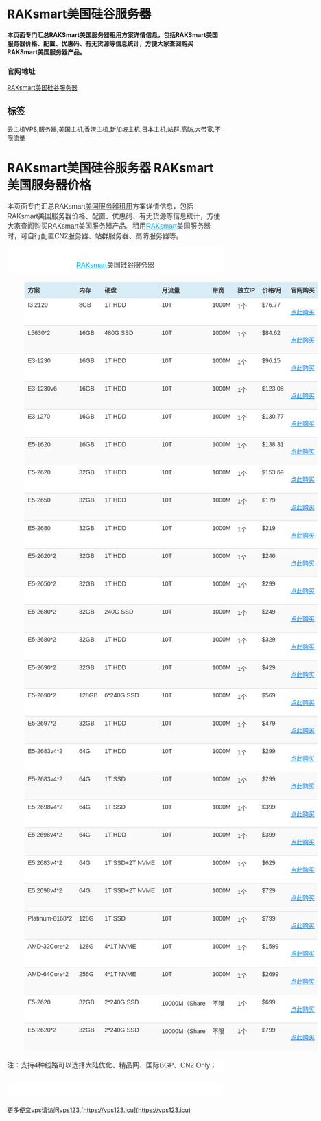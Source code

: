 # RAKsmart美国硅谷服务器

#### 本页面专门汇总RAKSmart美国服务器租用方案详情信息，包括RAKSmart美国服务器价格、配置、优惠码、有无货源等信息统计，方便大家查阅购买RAKSmart美国服务器产品。

### 官网地址

[RAKsmart美国硅谷服务器](https://billing.raksmart.com/whmcs/aff.php?aff=7650)

## 标签

云主机VPS,服务器,美国主机,香港主机,新加坡主机,日本主机,站群,高防,大带宽,不限流量



<h1>RAKsmart美国硅谷服务器 RAKsmart美国服务器价格</h1><p><span style="background-color:rgb(255,255,255);color:rgb(51,51,51);font-family:Arial, &quot;PingFang SC&quot;, &quot;Microsoft YaHei&quot;, sans-serif;font-size:15.75px;"><span style="-webkit-text-stroke-width:0px;display:inline !important;float:none;font-style:normal;font-variant-caps:normal;font-variant-ligatures:normal;font-weight:400;letter-spacing:normal;orphans:2;text-align:start;text-decoration-color:initial;text-decoration-style:initial;text-decoration-thickness:initial;text-indent:0px;text-transform:none;white-space:normal;widows:2;word-spacing:0px;">本页面专门汇总RAKsmart</span><span class="wp_keywordlink" style="-webkit-text-stroke-width:0px;border-width:0px;font-style:normal;font-variant-caps:normal;font-variant-ligatures:normal;font-weight:400;letter-spacing:normal;margin:0px;orphans:2;outline:0px;overflow-wrap:break-word;padding:0px;text-align:start;text-decoration-color:initial;text-decoration-style:initial;text-decoration-thickness:initial;text-indent:0px;text-transform:none;vertical-align:baseline;white-space:normal;widows:2;word-spacing:0px;"><u>美国服务器租用</u></span><span style="-webkit-text-stroke-width:0px;display:inline !important;float:none;font-style:normal;font-variant-caps:normal;font-variant-ligatures:normal;font-weight:400;letter-spacing:normal;orphans:2;text-align:start;text-decoration-color:initial;text-decoration-style:initial;text-decoration-thickness:initial;text-indent:0px;text-transform:none;white-space:normal;widows:2;word-spacing:0px;">方案详情信息，包括RAKsmart美国服务器价格、配置、优惠码、有无货源等信息统计，方便大家查阅购买RAKsmart美国服务器产品。租用</span></span><a class="addclick" style="-webkit-text-stroke-width:0px;background-color:rgb(255, 255, 255);color:rgb(0, 174, 255);font-family:Arial, &quot;PingFang SC&quot;, &quot;Microsoft YaHei&quot;, sans-serif;font-size:15.75px;font-style:normal;font-variant-caps:normal;font-variant-ligatures:normal;font-weight:400;letter-spacing:normal;margin:0px;orphans:2;padding:0px;text-align:start;text-indent:0px;text-transform:none;vertical-align:baseline;white-space:normal;widows:2;word-spacing:0px;" href="https://billing.raksmart.com/whmcs/aff.php?aff=7650" target="_blank"><u>RAKsmart</u></a><span style="background-color:rgb(255,255,255);color:rgb(51,51,51);font-family:Arial, &quot;PingFang SC&quot;, &quot;Microsoft YaHei&quot;, sans-serif;font-size:15.75px;"><span style="-webkit-text-stroke-width:0px;display:inline !important;float:none;font-style:normal;font-variant-caps:normal;font-variant-ligatures:normal;font-weight:400;letter-spacing:normal;orphans:2;text-align:start;text-decoration-color:initial;text-decoration-style:initial;text-decoration-thickness:initial;text-indent:0px;text-transform:none;white-space:normal;widows:2;word-spacing:0px;">美国服务器时，可自行配置CN2服务器、站群服务器、高防服务器等。</span></span></p><p style="-webkit-text-stroke-width:0px;background-color:rgb(255, 255, 255);border-width:0px;color:rgb(51, 51, 51);font-family:Arial, &quot;PingFang SC&quot;, &quot;Microsoft YaHei&quot;, sans-serif;font-size:15.75px;font-style:normal;font-variant-caps:normal;font-variant-ligatures:normal;font-weight:400;letter-spacing:normal;line-height:1.85;margin:0px 0px 25px;orphans:2;outline:0px;overflow-wrap:break-word;padding:0px;text-align:center;text-decoration-color:initial;text-decoration-style:initial;text-decoration-thickness:initial;text-indent:0px;text-transform:none;vertical-align:baseline;white-space:normal;widows:2;word-spacing:0px;"><br><a class="addclick" style="background-color:transparent;color:rgb(0, 174, 255);font-size:15.75px;margin:0px;padding:0px;vertical-align:baseline;" href="https://billing.raksmart.com/whmcs/aff.php?aff=7650" target="_blank"><u>RAKsmart</u></a>美国硅谷服务器</p><figure class="table" style="width:780px;"><table class="tablepress tablepress-id-80" style="-webkit-text-stroke-width:0px;background-color:rgb(255, 255, 255);border-collapse:collapse;border-spacing:0px;color:rgb(51, 51, 51);font-family:Arial, &quot;PingFang SC&quot;, &quot;Microsoft YaHei&quot;, sans-serif;font-size:14px;font-style:normal;font-variant-caps:normal;font-variant-ligatures:normal;font-weight:400;letter-spacing:normal;margin:0px 0px 20px;orphans:2;outline:0px;overflow-wrap:break-word;padding:0px;text-align:start;text-decoration-color:initial;text-decoration-style:initial;text-decoration-thickness:initial;text-transform:none;vertical-align:baseline;white-space:normal;widows:2;word-spacing:0px;" id="tablepress-80"><thead style="background-color:transparent;border-width:0px;font-size:14px;margin:0px;outline:0px;overflow-wrap:break-word;padding:0px;vertical-align:baseline;"><tr class="row-1 odd" style="background-color:transparent;border-width:0px;font-size:14px;margin:0px;outline:0px;overflow-wrap:break-word;padding:0px;vertical-align:baseline;"><th class="column-1" style="background-color:rgb(217, 237, 247);border-bottom:1px solid rgb(221, 221, 221);border-image:initial;border-left-style:none;border-right-style:none;border-top-style:none;float:none !important;font-size:14px;margin:0px;outline:0px;overflow-wrap:break-word;padding:8px;text-align:left;vertical-align:middle;"><strong>方案</strong></th><th class="column-2" style="background-color:rgb(217, 237, 247);border-bottom:1px solid rgb(221, 221, 221);border-image:initial;border-left-style:none;border-right-style:none;border-top-style:none;float:none !important;font-size:14px;margin:0px;outline:0px;overflow-wrap:break-word;padding:8px;text-align:left;vertical-align:middle;"><strong>内存</strong></th><th class="column-3" style="background-color:rgb(217, 237, 247);border-bottom:1px solid rgb(221, 221, 221);border-image:initial;border-left-style:none;border-right-style:none;border-top-style:none;float:none !important;font-size:14px;margin:0px;outline:0px;overflow-wrap:break-word;padding:8px;text-align:left;vertical-align:middle;"><strong>硬盘</strong></th><th class="column-4" style="background-color:rgb(217, 237, 247);border-bottom:1px solid rgb(221, 221, 221);border-image:initial;border-left-style:none;border-right-style:none;border-top-style:none;float:none !important;font-size:14px;margin:0px;outline:0px;overflow-wrap:break-word;padding:8px;text-align:left;vertical-align:middle;"><strong>月流量</strong></th><th class="column-5" style="background-color:rgb(217, 237, 247);border-bottom:1px solid rgb(221, 221, 221);border-image:initial;border-left-style:none;border-right-style:none;border-top-style:none;float:none !important;font-size:14px;margin:0px;outline:0px;overflow-wrap:break-word;padding:8px;text-align:left;vertical-align:middle;"><strong>带宽</strong></th><th class="column-6" style="background-color:rgb(217, 237, 247);border-bottom:1px solid rgb(221, 221, 221);border-image:initial;border-left-style:none;border-right-style:none;border-top-style:none;float:none !important;font-size:14px;margin:0px;outline:0px;overflow-wrap:break-word;padding:8px;text-align:left;vertical-align:middle;"><strong>独立IP</strong></th><th class="column-7" style="background-color:rgb(217, 237, 247);border-bottom:1px solid rgb(221, 221, 221);border-image:initial;border-left-style:none;border-right-style:none;border-top-style:none;float:none !important;font-size:14px;margin:0px;outline:0px;overflow-wrap:break-word;padding:8px;text-align:left;vertical-align:middle;"><strong>价格/月</strong></th><th class="column-8" style="background-color:rgb(217, 237, 247);border-bottom:1px solid rgb(221, 221, 221);border-image:initial;border-left-style:none;border-right-style:none;border-top-style:none;float:none !important;font-size:14px;margin:0px;outline:0px;overflow-wrap:break-word;padding:8px;text-align:left;vertical-align:middle;"><strong>官网购买</strong></th></tr></thead><tbody class="row-hover" style="background-color:transparent;border-width:0px;font-size:14px;margin:0px;outline:0px;overflow-wrap:break-word;padding:0px;vertical-align:baseline;"><tr class="row-2 even" style="background-color:transparent;border-width:0px;font-size:14px;margin:0px;outline:0px;overflow-wrap:break-word;padding:0px;vertical-align:baseline;"><td class="column-1" style="background-color:rgb(255, 255, 255);border-bottom-style:none;border-image:initial;border-left-style:none;border-right-style:none;border-top-width:0px;float:none !important;font-size:14px;margin:0px;outline:0px;overflow-wrap:break-word;padding:8px;text-align:left;vertical-align:top;">I3 2120</td><td class="column-2" style="background-color:rgb(255, 255, 255);border-bottom-style:none;border-image:initial;border-left-style:none;border-right-style:none;border-top-width:0px;float:none !important;font-size:14px;margin:0px;outline:0px;overflow-wrap:break-word;padding:8px;text-align:left;vertical-align:top;">8GB</td><td class="column-3" style="background-color:rgb(255, 255, 255);border-bottom-style:none;border-image:initial;border-left-style:none;border-right-style:none;border-top-width:0px;float:none !important;font-size:14px;margin:0px;outline:0px;overflow-wrap:break-word;padding:8px;text-align:left;vertical-align:top;">1T HDD</td><td class="column-4" style="background-color:rgb(255, 255, 255);border-bottom-style:none;border-image:initial;border-left-style:none;border-right-style:none;border-top-width:0px;float:none !important;font-size:14px;margin:0px;outline:0px;overflow-wrap:break-word;padding:8px;text-align:left;vertical-align:top;">10T</td><td class="column-5" style="background-color:rgb(255, 255, 255);border-bottom-style:none;border-image:initial;border-left-style:none;border-right-style:none;border-top-width:0px;float:none !important;font-size:14px;margin:0px;outline:0px;overflow-wrap:break-word;padding:8px;text-align:left;vertical-align:top;">1000M</td><td class="column-6" style="background-color:rgb(255, 255, 255);border-bottom-style:none;border-image:initial;border-left-style:none;border-right-style:none;border-top-width:0px;float:none !important;font-size:14px;margin:0px;outline:0px;overflow-wrap:break-word;padding:8px;text-align:left;vertical-align:top;">1个</td><td class="column-7" style="background-color:rgb(255, 255, 255);border-bottom-style:none;border-image:initial;border-left-style:none;border-right-style:none;border-top-width:0px;float:none !important;font-size:14px;margin:0px;outline:0px;overflow-wrap:break-word;padding:8px;text-align:left;vertical-align:top;">$76.77</td><td class="column-8" style="background-color:rgb(255, 255, 255);border-bottom-style:none;border-image:initial;border-left-style:none;border-right-style:none;border-top-width:0px;float:none !important;font-size:14px;margin:0px;outline:0px;overflow-wrap:break-word;padding:8px;text-align:left;vertical-align:top;"><p style="margin-left:0px;"><a style="background-color:transparent;color:rgb(3, 126, 243);font-size:14px;margin-bottom:0px;margin-right:0px;margin-top:0px;padding:0px;vertical-align:baseline;" href="https://www.raksmart.com/cps/112" rel="noopener" target="_blank"><u>点此购买</u></a></p></td></tr><tr class="row-3 odd" style="background-color:transparent;border-width:0px;font-size:14px;margin:0px;outline:0px;overflow-wrap:break-word;padding:0px;vertical-align:baseline;"><td class="column-1" style="background-color:rgb(249, 249, 249);border-bottom-style:none;border-image:initial;border-left-style:none;border-right-style:none;border-top:1px solid rgb(221, 221, 221);float:none !important;font-size:14px;margin:0px;outline:0px;overflow-wrap:break-word;padding:8px;text-align:left;vertical-align:top;">L5630*2</td><td class="column-2" style="background-color:rgb(249, 249, 249);border-bottom-style:none;border-image:initial;border-left-style:none;border-right-style:none;border-top:1px solid rgb(221, 221, 221);float:none !important;font-size:14px;margin:0px;outline:0px;overflow-wrap:break-word;padding:8px;text-align:left;vertical-align:top;">16GB</td><td class="column-3" style="background-color:rgb(249, 249, 249);border-bottom-style:none;border-image:initial;border-left-style:none;border-right-style:none;border-top:1px solid rgb(221, 221, 221);float:none !important;font-size:14px;margin:0px;outline:0px;overflow-wrap:break-word;padding:8px;text-align:left;vertical-align:top;">480G SSD</td><td class="column-4" style="background-color:rgb(249, 249, 249);border-bottom-style:none;border-image:initial;border-left-style:none;border-right-style:none;border-top:1px solid rgb(221, 221, 221);float:none !important;font-size:14px;margin:0px;outline:0px;overflow-wrap:break-word;padding:8px;text-align:left;vertical-align:top;">10T</td><td class="column-5" style="background-color:rgb(249, 249, 249);border-bottom-style:none;border-image:initial;border-left-style:none;border-right-style:none;border-top:1px solid rgb(221, 221, 221);float:none !important;font-size:14px;margin:0px;outline:0px;overflow-wrap:break-word;padding:8px;text-align:left;vertical-align:top;">1000M</td><td class="column-6" style="background-color:rgb(249, 249, 249);border-bottom-style:none;border-image:initial;border-left-style:none;border-right-style:none;border-top:1px solid rgb(221, 221, 221);float:none !important;font-size:14px;margin:0px;outline:0px;overflow-wrap:break-word;padding:8px;text-align:left;vertical-align:top;">1个</td><td class="column-7" style="background-color:rgb(249, 249, 249);border-bottom-style:none;border-image:initial;border-left-style:none;border-right-style:none;border-top:1px solid rgb(221, 221, 221);float:none !important;font-size:14px;margin:0px;outline:0px;overflow-wrap:break-word;padding:8px;text-align:left;vertical-align:top;">$84.62</td><td class="column-8" style="background-color:rgb(249, 249, 249);border-bottom-style:none;border-image:initial;border-left-style:none;border-right-style:none;border-top:1px solid rgb(221, 221, 221);float:none !important;font-size:14px;margin:0px;outline:0px;overflow-wrap:break-word;padding:8px;text-align:left;vertical-align:top;"><p style="margin-left:0px;"><a style="background-color:transparent;color:rgb(3, 126, 243);font-size:14px;margin-bottom:0px;margin-right:0px;margin-top:0px;padding:0px;vertical-align:baseline;" href="https://www.raksmart.com/cps/135" rel="noopener" target="_blank"><u>点此购买</u></a></p></td></tr><tr class="row-4 even" style="background-color:transparent;border-width:0px;font-size:14px;margin:0px;outline:0px;overflow-wrap:break-word;padding:0px;vertical-align:baseline;"><td class="column-1" style="background-color:rgb(255, 255, 255);border-bottom-style:none;border-image:initial;border-left-style:none;border-right-style:none;border-top:1px solid rgb(221, 221, 221);float:none !important;font-size:14px;margin:0px;outline:0px;overflow-wrap:break-word;padding:8px;text-align:left;vertical-align:top;">E3-1230</td><td class="column-2" style="background-color:rgb(255, 255, 255);border-bottom-style:none;border-image:initial;border-left-style:none;border-right-style:none;border-top:1px solid rgb(221, 221, 221);float:none !important;font-size:14px;margin:0px;outline:0px;overflow-wrap:break-word;padding:8px;text-align:left;vertical-align:top;">16GB</td><td class="column-3" style="background-color:rgb(255, 255, 255);border-bottom-style:none;border-image:initial;border-left-style:none;border-right-style:none;border-top:1px solid rgb(221, 221, 221);float:none !important;font-size:14px;margin:0px;outline:0px;overflow-wrap:break-word;padding:8px;text-align:left;vertical-align:top;">1T HDD</td><td class="column-4" style="background-color:rgb(255, 255, 255);border-bottom-style:none;border-image:initial;border-left-style:none;border-right-style:none;border-top:1px solid rgb(221, 221, 221);float:none !important;font-size:14px;margin:0px;outline:0px;overflow-wrap:break-word;padding:8px;text-align:left;vertical-align:top;">10T</td><td class="column-5" style="background-color:rgb(255, 255, 255);border-bottom-style:none;border-image:initial;border-left-style:none;border-right-style:none;border-top:1px solid rgb(221, 221, 221);float:none !important;font-size:14px;margin:0px;outline:0px;overflow-wrap:break-word;padding:8px;text-align:left;vertical-align:top;">1000M</td><td class="column-6" style="background-color:rgb(255, 255, 255);border-bottom-style:none;border-image:initial;border-left-style:none;border-right-style:none;border-top:1px solid rgb(221, 221, 221);float:none !important;font-size:14px;margin:0px;outline:0px;overflow-wrap:break-word;padding:8px;text-align:left;vertical-align:top;">1个</td><td class="column-7" style="background-color:rgb(255, 255, 255);border-bottom-style:none;border-image:initial;border-left-style:none;border-right-style:none;border-top:1px solid rgb(221, 221, 221);float:none !important;font-size:14px;margin:0px;outline:0px;overflow-wrap:break-word;padding:8px;text-align:left;vertical-align:top;">$96.15</td><td class="column-8" style="background-color:rgb(255, 255, 255);border-bottom-style:none;border-image:initial;border-left-style:none;border-right-style:none;border-top:1px solid rgb(221, 221, 221);float:none !important;font-size:14px;margin:0px;outline:0px;overflow-wrap:break-word;padding:8px;text-align:left;vertical-align:top;"><p style="margin-left:0px;"><a style="background-color:transparent;color:rgb(3, 126, 243);font-size:14px;margin-bottom:0px;margin-right:0px;margin-top:0px;padding:0px;vertical-align:baseline;" href="https://www.raksmart.com/cps/115" rel="noopener" target="_blank"><u>点此购买</u></a></p></td></tr><tr class="row-5 odd" style="background-color:transparent;border-width:0px;font-size:14px;margin:0px;outline:0px;overflow-wrap:break-word;padding:0px;vertical-align:baseline;"><td class="column-1" style="background-color:rgb(249, 249, 249);border-bottom-style:none;border-image:initial;border-left-style:none;border-right-style:none;border-top:1px solid rgb(221, 221, 221);float:none !important;font-size:14px;margin:0px;outline:0px;overflow-wrap:break-word;padding:8px;text-align:left;vertical-align:top;">E3-1230v6</td><td class="column-2" style="background-color:rgb(249, 249, 249);border-bottom-style:none;border-image:initial;border-left-style:none;border-right-style:none;border-top:1px solid rgb(221, 221, 221);float:none !important;font-size:14px;margin:0px;outline:0px;overflow-wrap:break-word;padding:8px;text-align:left;vertical-align:top;">16GB</td><td class="column-3" style="background-color:rgb(249, 249, 249);border-bottom-style:none;border-image:initial;border-left-style:none;border-right-style:none;border-top:1px solid rgb(221, 221, 221);float:none !important;font-size:14px;margin:0px;outline:0px;overflow-wrap:break-word;padding:8px;text-align:left;vertical-align:top;">1T HDD</td><td class="column-4" style="background-color:rgb(249, 249, 249);border-bottom-style:none;border-image:initial;border-left-style:none;border-right-style:none;border-top:1px solid rgb(221, 221, 221);float:none !important;font-size:14px;margin:0px;outline:0px;overflow-wrap:break-word;padding:8px;text-align:left;vertical-align:top;">10T</td><td class="column-5" style="background-color:rgb(249, 249, 249);border-bottom-style:none;border-image:initial;border-left-style:none;border-right-style:none;border-top:1px solid rgb(221, 221, 221);float:none !important;font-size:14px;margin:0px;outline:0px;overflow-wrap:break-word;padding:8px;text-align:left;vertical-align:top;">1000M</td><td class="column-6" style="background-color:rgb(249, 249, 249);border-bottom-style:none;border-image:initial;border-left-style:none;border-right-style:none;border-top:1px solid rgb(221, 221, 221);float:none !important;font-size:14px;margin:0px;outline:0px;overflow-wrap:break-word;padding:8px;text-align:left;vertical-align:top;">1个</td><td class="column-7" style="background-color:rgb(249, 249, 249);border-bottom-style:none;border-image:initial;border-left-style:none;border-right-style:none;border-top:1px solid rgb(221, 221, 221);float:none !important;font-size:14px;margin:0px;outline:0px;overflow-wrap:break-word;padding:8px;text-align:left;vertical-align:top;">$123.08</td><td class="column-8" style="background-color:rgb(249, 249, 249);border-bottom-style:none;border-image:initial;border-left-style:none;border-right-style:none;border-top:1px solid rgb(221, 221, 221);float:none !important;font-size:14px;margin:0px;outline:0px;overflow-wrap:break-word;padding:8px;text-align:left;vertical-align:top;"><p style="margin-left:0px;"><a style="background-color:transparent;color:rgb(3, 126, 243);font-size:14px;margin-bottom:0px;margin-right:0px;margin-top:0px;padding:0px;vertical-align:baseline;" href="https://www.raksmart.com/cps/116" rel="noopener" target="_blank"><u>点此购买</u></a></p></td></tr><tr class="row-6 even" style="background-color:transparent;border-width:0px;font-size:14px;margin:0px;outline:0px;overflow-wrap:break-word;padding:0px;vertical-align:baseline;"><td class="column-1" style="background-color:rgb(255, 255, 255);border-bottom-style:none;border-image:initial;border-left-style:none;border-right-style:none;border-top:1px solid rgb(221, 221, 221);float:none !important;font-size:14px;margin:0px;outline:0px;overflow-wrap:break-word;padding:8px;text-align:left;vertical-align:top;">E3 1270</td><td class="column-2" style="background-color:rgb(255, 255, 255);border-bottom-style:none;border-image:initial;border-left-style:none;border-right-style:none;border-top:1px solid rgb(221, 221, 221);float:none !important;font-size:14px;margin:0px;outline:0px;overflow-wrap:break-word;padding:8px;text-align:left;vertical-align:top;">16GB</td><td class="column-3" style="background-color:rgb(255, 255, 255);border-bottom-style:none;border-image:initial;border-left-style:none;border-right-style:none;border-top:1px solid rgb(221, 221, 221);float:none !important;font-size:14px;margin:0px;outline:0px;overflow-wrap:break-word;padding:8px;text-align:left;vertical-align:top;">1T HDD</td><td class="column-4" style="background-color:rgb(255, 255, 255);border-bottom-style:none;border-image:initial;border-left-style:none;border-right-style:none;border-top:1px solid rgb(221, 221, 221);float:none !important;font-size:14px;margin:0px;outline:0px;overflow-wrap:break-word;padding:8px;text-align:left;vertical-align:top;">10T</td><td class="column-5" style="background-color:rgb(255, 255, 255);border-bottom-style:none;border-image:initial;border-left-style:none;border-right-style:none;border-top:1px solid rgb(221, 221, 221);float:none !important;font-size:14px;margin:0px;outline:0px;overflow-wrap:break-word;padding:8px;text-align:left;vertical-align:top;">1000M</td><td class="column-6" style="background-color:rgb(255, 255, 255);border-bottom-style:none;border-image:initial;border-left-style:none;border-right-style:none;border-top:1px solid rgb(221, 221, 221);float:none !important;font-size:14px;margin:0px;outline:0px;overflow-wrap:break-word;padding:8px;text-align:left;vertical-align:top;">1个</td><td class="column-7" style="background-color:rgb(255, 255, 255);border-bottom-style:none;border-image:initial;border-left-style:none;border-right-style:none;border-top:1px solid rgb(221, 221, 221);float:none !important;font-size:14px;margin:0px;outline:0px;overflow-wrap:break-word;padding:8px;text-align:left;vertical-align:top;">$130.77</td><td class="column-8" style="background-color:rgb(255, 255, 255);border-bottom-style:none;border-image:initial;border-left-style:none;border-right-style:none;border-top:1px solid rgb(221, 221, 221);float:none !important;font-size:14px;margin:0px;outline:0px;overflow-wrap:break-word;padding:8px;text-align:left;vertical-align:top;"><p style="margin-left:0px;"><a style="background-color:transparent;color:rgb(3, 126, 243);font-size:14px;margin-bottom:0px;margin-right:0px;margin-top:0px;padding:0px;vertical-align:baseline;" href="https://www.raksmart.com/cps/117" rel="noopener" target="_blank"><u>点此购买</u></a></p></td></tr><tr class="row-7 odd" style="background-color:transparent;border-width:0px;font-size:14px;margin:0px;outline:0px;overflow-wrap:break-word;padding:0px;vertical-align:baseline;"><td class="column-1" style="background-color:rgb(249, 249, 249);border-bottom-style:none;border-image:initial;border-left-style:none;border-right-style:none;border-top:1px solid rgb(221, 221, 221);float:none !important;font-size:14px;margin:0px;outline:0px;overflow-wrap:break-word;padding:8px;text-align:left;vertical-align:top;">E5-1620</td><td class="column-2" style="background-color:rgb(249, 249, 249);border-bottom-style:none;border-image:initial;border-left-style:none;border-right-style:none;border-top:1px solid rgb(221, 221, 221);float:none !important;font-size:14px;margin:0px;outline:0px;overflow-wrap:break-word;padding:8px;text-align:left;vertical-align:top;">16GB</td><td class="column-3" style="background-color:rgb(249, 249, 249);border-bottom-style:none;border-image:initial;border-left-style:none;border-right-style:none;border-top:1px solid rgb(221, 221, 221);float:none !important;font-size:14px;margin:0px;outline:0px;overflow-wrap:break-word;padding:8px;text-align:left;vertical-align:top;">1T HDD</td><td class="column-4" style="background-color:rgb(249, 249, 249);border-bottom-style:none;border-image:initial;border-left-style:none;border-right-style:none;border-top:1px solid rgb(221, 221, 221);float:none !important;font-size:14px;margin:0px;outline:0px;overflow-wrap:break-word;padding:8px;text-align:left;vertical-align:top;">10T</td><td class="column-5" style="background-color:rgb(249, 249, 249);border-bottom-style:none;border-image:initial;border-left-style:none;border-right-style:none;border-top:1px solid rgb(221, 221, 221);float:none !important;font-size:14px;margin:0px;outline:0px;overflow-wrap:break-word;padding:8px;text-align:left;vertical-align:top;">1000M</td><td class="column-6" style="background-color:rgb(249, 249, 249);border-bottom-style:none;border-image:initial;border-left-style:none;border-right-style:none;border-top:1px solid rgb(221, 221, 221);float:none !important;font-size:14px;margin:0px;outline:0px;overflow-wrap:break-word;padding:8px;text-align:left;vertical-align:top;">1个</td><td class="column-7" style="background-color:rgb(249, 249, 249);border-bottom-style:none;border-image:initial;border-left-style:none;border-right-style:none;border-top:1px solid rgb(221, 221, 221);float:none !important;font-size:14px;margin:0px;outline:0px;overflow-wrap:break-word;padding:8px;text-align:left;vertical-align:top;">$138.31</td><td class="column-8" style="background-color:rgb(249, 249, 249);border-bottom-style:none;border-image:initial;border-left-style:none;border-right-style:none;border-top:1px solid rgb(221, 221, 221);float:none !important;font-size:14px;margin:0px;outline:0px;overflow-wrap:break-word;padding:8px;text-align:left;vertical-align:top;"><p style="margin-left:0px;"><a style="background-color:transparent;color:rgb(3, 126, 243);font-size:14px;margin-bottom:0px;margin-right:0px;margin-top:0px;padding:0px;vertical-align:baseline;" href="https://www.raksmart.com/cps/118" rel="noopener" target="_blank"><u>点此购买</u></a></p></td></tr><tr class="row-8 even" style="background-color:transparent;border-width:0px;font-size:14px;margin:0px;outline:0px;overflow-wrap:break-word;padding:0px;vertical-align:baseline;"><td class="column-1" style="background-color:rgb(255, 255, 255);border-bottom-style:none;border-image:initial;border-left-style:none;border-right-style:none;border-top:1px solid rgb(221, 221, 221);float:none !important;font-size:14px;margin:0px;outline:0px;overflow-wrap:break-word;padding:8px;text-align:left;vertical-align:top;">E5-2620</td><td class="column-2" style="background-color:rgb(255, 255, 255);border-bottom-style:none;border-image:initial;border-left-style:none;border-right-style:none;border-top:1px solid rgb(221, 221, 221);float:none !important;font-size:14px;margin:0px;outline:0px;overflow-wrap:break-word;padding:8px;text-align:left;vertical-align:top;">32GB</td><td class="column-3" style="background-color:rgb(255, 255, 255);border-bottom-style:none;border-image:initial;border-left-style:none;border-right-style:none;border-top:1px solid rgb(221, 221, 221);float:none !important;font-size:14px;margin:0px;outline:0px;overflow-wrap:break-word;padding:8px;text-align:left;vertical-align:top;">1T HDD</td><td class="column-4" style="background-color:rgb(255, 255, 255);border-bottom-style:none;border-image:initial;border-left-style:none;border-right-style:none;border-top:1px solid rgb(221, 221, 221);float:none !important;font-size:14px;margin:0px;outline:0px;overflow-wrap:break-word;padding:8px;text-align:left;vertical-align:top;">10T</td><td class="column-5" style="background-color:rgb(255, 255, 255);border-bottom-style:none;border-image:initial;border-left-style:none;border-right-style:none;border-top:1px solid rgb(221, 221, 221);float:none !important;font-size:14px;margin:0px;outline:0px;overflow-wrap:break-word;padding:8px;text-align:left;vertical-align:top;">1000M</td><td class="column-6" style="background-color:rgb(255, 255, 255);border-bottom-style:none;border-image:initial;border-left-style:none;border-right-style:none;border-top:1px solid rgb(221, 221, 221);float:none !important;font-size:14px;margin:0px;outline:0px;overflow-wrap:break-word;padding:8px;text-align:left;vertical-align:top;">1个</td><td class="column-7" style="background-color:rgb(255, 255, 255);border-bottom-style:none;border-image:initial;border-left-style:none;border-right-style:none;border-top:1px solid rgb(221, 221, 221);float:none !important;font-size:14px;margin:0px;outline:0px;overflow-wrap:break-word;padding:8px;text-align:left;vertical-align:top;">$153.69</td><td class="column-8" style="background-color:rgb(255, 255, 255);border-bottom-style:none;border-image:initial;border-left-style:none;border-right-style:none;border-top:1px solid rgb(221, 221, 221);float:none !important;font-size:14px;margin:0px;outline:0px;overflow-wrap:break-word;padding:8px;text-align:left;vertical-align:top;"><p style="margin-left:0px;"><a style="background-color:transparent;color:rgb(3, 126, 243);font-size:14px;margin-bottom:0px;margin-right:0px;margin-top:0px;padding:0px;vertical-align:baseline;" href="https://www.raksmart.com/cps/120" rel="noopener" target="_blank"><u>点此购买</u></a></p></td></tr><tr class="row-9 odd" style="background-color:transparent;border-width:0px;font-size:14px;margin:0px;outline:0px;overflow-wrap:break-word;padding:0px;vertical-align:baseline;"><td class="column-1" style="background-color:rgb(249, 249, 249);border-bottom-style:none;border-image:initial;border-left-style:none;border-right-style:none;border-top:1px solid rgb(221, 221, 221);float:none !important;font-size:14px;margin:0px;outline:0px;overflow-wrap:break-word;padding:8px;text-align:left;vertical-align:top;">E5-2650</td><td class="column-2" style="background-color:rgb(249, 249, 249);border-bottom-style:none;border-image:initial;border-left-style:none;border-right-style:none;border-top:1px solid rgb(221, 221, 221);float:none !important;font-size:14px;margin:0px;outline:0px;overflow-wrap:break-word;padding:8px;text-align:left;vertical-align:top;">32GB</td><td class="column-3" style="background-color:rgb(249, 249, 249);border-bottom-style:none;border-image:initial;border-left-style:none;border-right-style:none;border-top:1px solid rgb(221, 221, 221);float:none !important;font-size:14px;margin:0px;outline:0px;overflow-wrap:break-word;padding:8px;text-align:left;vertical-align:top;">1T HDD</td><td class="column-4" style="background-color:rgb(249, 249, 249);border-bottom-style:none;border-image:initial;border-left-style:none;border-right-style:none;border-top:1px solid rgb(221, 221, 221);float:none !important;font-size:14px;margin:0px;outline:0px;overflow-wrap:break-word;padding:8px;text-align:left;vertical-align:top;">10T</td><td class="column-5" style="background-color:rgb(249, 249, 249);border-bottom-style:none;border-image:initial;border-left-style:none;border-right-style:none;border-top:1px solid rgb(221, 221, 221);float:none !important;font-size:14px;margin:0px;outline:0px;overflow-wrap:break-word;padding:8px;text-align:left;vertical-align:top;">1000M</td><td class="column-6" style="background-color:rgb(249, 249, 249);border-bottom-style:none;border-image:initial;border-left-style:none;border-right-style:none;border-top:1px solid rgb(221, 221, 221);float:none !important;font-size:14px;margin:0px;outline:0px;overflow-wrap:break-word;padding:8px;text-align:left;vertical-align:top;">1个</td><td class="column-7" style="background-color:rgb(249, 249, 249);border-bottom-style:none;border-image:initial;border-left-style:none;border-right-style:none;border-top:1px solid rgb(221, 221, 221);float:none !important;font-size:14px;margin:0px;outline:0px;overflow-wrap:break-word;padding:8px;text-align:left;vertical-align:top;">$179</td><td class="column-8" style="background-color:rgb(249, 249, 249);border-bottom-style:none;border-image:initial;border-left-style:none;border-right-style:none;border-top:1px solid rgb(221, 221, 221);float:none !important;font-size:14px;margin:0px;outline:0px;overflow-wrap:break-word;padding:8px;text-align:left;vertical-align:top;"><p style="margin-left:0px;"><a style="background-color:transparent;color:rgb(3, 126, 243);font-size:14px;margin-bottom:0px;margin-right:0px;margin-top:0px;padding:0px;vertical-align:baseline;" href="https://www.raksmart.com/cps/122" rel="noopener" target="_blank"><u>点此购买</u></a></p></td></tr><tr class="row-10 even" style="background-color:transparent;border-width:0px;font-size:14px;margin:0px;outline:0px;overflow-wrap:break-word;padding:0px;vertical-align:baseline;"><td class="column-1" style="background-color:rgb(255, 255, 255);border-bottom-style:none;border-image:initial;border-left-style:none;border-right-style:none;border-top:1px solid rgb(221, 221, 221);float:none !important;font-size:14px;margin:0px;outline:0px;overflow-wrap:break-word;padding:8px;text-align:left;vertical-align:top;">E5-2680</td><td class="column-2" style="background-color:rgb(255, 255, 255);border-bottom-style:none;border-image:initial;border-left-style:none;border-right-style:none;border-top:1px solid rgb(221, 221, 221);float:none !important;font-size:14px;margin:0px;outline:0px;overflow-wrap:break-word;padding:8px;text-align:left;vertical-align:top;">32GB</td><td class="column-3" style="background-color:rgb(255, 255, 255);border-bottom-style:none;border-image:initial;border-left-style:none;border-right-style:none;border-top:1px solid rgb(221, 221, 221);float:none !important;font-size:14px;margin:0px;outline:0px;overflow-wrap:break-word;padding:8px;text-align:left;vertical-align:top;">1T HDD</td><td class="column-4" style="background-color:rgb(255, 255, 255);border-bottom-style:none;border-image:initial;border-left-style:none;border-right-style:none;border-top:1px solid rgb(221, 221, 221);float:none !important;font-size:14px;margin:0px;outline:0px;overflow-wrap:break-word;padding:8px;text-align:left;vertical-align:top;">10T</td><td class="column-5" style="background-color:rgb(255, 255, 255);border-bottom-style:none;border-image:initial;border-left-style:none;border-right-style:none;border-top:1px solid rgb(221, 221, 221);float:none !important;font-size:14px;margin:0px;outline:0px;overflow-wrap:break-word;padding:8px;text-align:left;vertical-align:top;">1000M</td><td class="column-6" style="background-color:rgb(255, 255, 255);border-bottom-style:none;border-image:initial;border-left-style:none;border-right-style:none;border-top:1px solid rgb(221, 221, 221);float:none !important;font-size:14px;margin:0px;outline:0px;overflow-wrap:break-word;padding:8px;text-align:left;vertical-align:top;">1个</td><td class="column-7" style="background-color:rgb(255, 255, 255);border-bottom-style:none;border-image:initial;border-left-style:none;border-right-style:none;border-top:1px solid rgb(221, 221, 221);float:none !important;font-size:14px;margin:0px;outline:0px;overflow-wrap:break-word;padding:8px;text-align:left;vertical-align:top;">$219</td><td class="column-8" style="background-color:rgb(255, 255, 255);border-bottom-style:none;border-image:initial;border-left-style:none;border-right-style:none;border-top:1px solid rgb(221, 221, 221);float:none !important;font-size:14px;margin:0px;outline:0px;overflow-wrap:break-word;padding:8px;text-align:left;vertical-align:top;"><p style="margin-left:0px;"><a style="background-color:transparent;color:rgb(3, 126, 243);font-size:14px;margin-bottom:0px;margin-right:0px;margin-top:0px;padding:0px;vertical-align:baseline;" href="https://www.raksmart.com/cps/125" rel="noopener" target="_blank"><u>点此购买</u></a></p></td></tr><tr class="row-11 odd" style="background-color:transparent;border-width:0px;font-size:14px;margin:0px;outline:0px;overflow-wrap:break-word;padding:0px;vertical-align:baseline;"><td class="column-1" style="background-color:rgb(249, 249, 249);border-bottom-style:none;border-image:initial;border-left-style:none;border-right-style:none;border-top:1px solid rgb(221, 221, 221);float:none !important;font-size:14px;margin:0px;outline:0px;overflow-wrap:break-word;padding:8px;text-align:left;vertical-align:top;">E5-2620*2</td><td class="column-2" style="background-color:rgb(249, 249, 249);border-bottom-style:none;border-image:initial;border-left-style:none;border-right-style:none;border-top:1px solid rgb(221, 221, 221);float:none !important;font-size:14px;margin:0px;outline:0px;overflow-wrap:break-word;padding:8px;text-align:left;vertical-align:top;">32GB</td><td class="column-3" style="background-color:rgb(249, 249, 249);border-bottom-style:none;border-image:initial;border-left-style:none;border-right-style:none;border-top:1px solid rgb(221, 221, 221);float:none !important;font-size:14px;margin:0px;outline:0px;overflow-wrap:break-word;padding:8px;text-align:left;vertical-align:top;">1T HDD</td><td class="column-4" style="background-color:rgb(249, 249, 249);border-bottom-style:none;border-image:initial;border-left-style:none;border-right-style:none;border-top:1px solid rgb(221, 221, 221);float:none !important;font-size:14px;margin:0px;outline:0px;overflow-wrap:break-word;padding:8px;text-align:left;vertical-align:top;">10T</td><td class="column-5" style="background-color:rgb(249, 249, 249);border-bottom-style:none;border-image:initial;border-left-style:none;border-right-style:none;border-top:1px solid rgb(221, 221, 221);float:none !important;font-size:14px;margin:0px;outline:0px;overflow-wrap:break-word;padding:8px;text-align:left;vertical-align:top;">1000M</td><td class="column-6" style="background-color:rgb(249, 249, 249);border-bottom-style:none;border-image:initial;border-left-style:none;border-right-style:none;border-top:1px solid rgb(221, 221, 221);float:none !important;font-size:14px;margin:0px;outline:0px;overflow-wrap:break-word;padding:8px;text-align:left;vertical-align:top;">1个</td><td class="column-7" style="background-color:rgb(249, 249, 249);border-bottom-style:none;border-image:initial;border-left-style:none;border-right-style:none;border-top:1px solid rgb(221, 221, 221);float:none !important;font-size:14px;margin:0px;outline:0px;overflow-wrap:break-word;padding:8px;text-align:left;vertical-align:top;">$246</td><td class="column-8" style="background-color:rgb(249, 249, 249);border-bottom-style:none;border-image:initial;border-left-style:none;border-right-style:none;border-top:1px solid rgb(221, 221, 221);float:none !important;font-size:14px;margin:0px;outline:0px;overflow-wrap:break-word;padding:8px;text-align:left;vertical-align:top;"><p style="margin-left:0px;"><a style="background-color:transparent;color:rgb(3, 126, 243);font-size:14px;margin-bottom:0px;margin-right:0px;margin-top:0px;padding:0px;vertical-align:baseline;" href="https://www.raksmart.com/cps/119" rel="noopener" target="_blank"><u>点此购买</u></a></p></td></tr><tr class="row-12 even" style="background-color:transparent;border-width:0px;font-size:14px;margin:0px;outline:0px;overflow-wrap:break-word;padding:0px;vertical-align:baseline;"><td class="column-1" style="background-color:rgb(255, 255, 255);border-bottom-style:none;border-image:initial;border-left-style:none;border-right-style:none;border-top:1px solid rgb(221, 221, 221);float:none !important;font-size:14px;margin:0px;outline:0px;overflow-wrap:break-word;padding:8px;text-align:left;vertical-align:top;">E5-2650*2</td><td class="column-2" style="background-color:rgb(255, 255, 255);border-bottom-style:none;border-image:initial;border-left-style:none;border-right-style:none;border-top:1px solid rgb(221, 221, 221);float:none !important;font-size:14px;margin:0px;outline:0px;overflow-wrap:break-word;padding:8px;text-align:left;vertical-align:top;">32GB</td><td class="column-3" style="background-color:rgb(255, 255, 255);border-bottom-style:none;border-image:initial;border-left-style:none;border-right-style:none;border-top:1px solid rgb(221, 221, 221);float:none !important;font-size:14px;margin:0px;outline:0px;overflow-wrap:break-word;padding:8px;text-align:left;vertical-align:top;">1T HDD</td><td class="column-4" style="background-color:rgb(255, 255, 255);border-bottom-style:none;border-image:initial;border-left-style:none;border-right-style:none;border-top:1px solid rgb(221, 221, 221);float:none !important;font-size:14px;margin:0px;outline:0px;overflow-wrap:break-word;padding:8px;text-align:left;vertical-align:top;">10T</td><td class="column-5" style="background-color:rgb(255, 255, 255);border-bottom-style:none;border-image:initial;border-left-style:none;border-right-style:none;border-top:1px solid rgb(221, 221, 221);float:none !important;font-size:14px;margin:0px;outline:0px;overflow-wrap:break-word;padding:8px;text-align:left;vertical-align:top;">1000M</td><td class="column-6" style="background-color:rgb(255, 255, 255);border-bottom-style:none;border-image:initial;border-left-style:none;border-right-style:none;border-top:1px solid rgb(221, 221, 221);float:none !important;font-size:14px;margin:0px;outline:0px;overflow-wrap:break-word;padding:8px;text-align:left;vertical-align:top;">1个</td><td class="column-7" style="background-color:rgb(255, 255, 255);border-bottom-style:none;border-image:initial;border-left-style:none;border-right-style:none;border-top:1px solid rgb(221, 221, 221);float:none !important;font-size:14px;margin:0px;outline:0px;overflow-wrap:break-word;padding:8px;text-align:left;vertical-align:top;">$299</td><td class="column-8" style="background-color:rgb(255, 255, 255);border-bottom-style:none;border-image:initial;border-left-style:none;border-right-style:none;border-top:1px solid rgb(221, 221, 221);float:none !important;font-size:14px;margin:0px;outline:0px;overflow-wrap:break-word;padding:8px;text-align:left;vertical-align:top;"><p style="margin-left:0px;"><a style="background-color:transparent;color:rgb(3, 126, 243);font-size:14px;margin-bottom:0px;margin-right:0px;margin-top:0px;padding:0px;vertical-align:baseline;" href="https://www.raksmart.com/cps/121" rel="noopener" target="_blank"><u>点此购买</u></a></p></td></tr><tr class="row-13 odd" style="background-color:transparent;border-width:0px;font-size:14px;margin:0px;outline:0px;overflow-wrap:break-word;padding:0px;vertical-align:baseline;"><td class="column-1" style="background-color:rgb(249, 249, 249);border-bottom-style:none;border-image:initial;border-left-style:none;border-right-style:none;border-top:1px solid rgb(221, 221, 221);float:none !important;font-size:14px;margin:0px;outline:0px;overflow-wrap:break-word;padding:8px;text-align:left;vertical-align:top;">E5-2680*2</td><td class="column-2" style="background-color:rgb(249, 249, 249);border-bottom-style:none;border-image:initial;border-left-style:none;border-right-style:none;border-top:1px solid rgb(221, 221, 221);float:none !important;font-size:14px;margin:0px;outline:0px;overflow-wrap:break-word;padding:8px;text-align:left;vertical-align:top;">32GB</td><td class="column-3" style="background-color:rgb(249, 249, 249);border-bottom-style:none;border-image:initial;border-left-style:none;border-right-style:none;border-top:1px solid rgb(221, 221, 221);float:none !important;font-size:14px;margin:0px;outline:0px;overflow-wrap:break-word;padding:8px;text-align:left;vertical-align:top;">240G SSD</td><td class="column-4" style="background-color:rgb(249, 249, 249);border-bottom-style:none;border-image:initial;border-left-style:none;border-right-style:none;border-top:1px solid rgb(221, 221, 221);float:none !important;font-size:14px;margin:0px;outline:0px;overflow-wrap:break-word;padding:8px;text-align:left;vertical-align:top;">10T</td><td class="column-5" style="background-color:rgb(249, 249, 249);border-bottom-style:none;border-image:initial;border-left-style:none;border-right-style:none;border-top:1px solid rgb(221, 221, 221);float:none !important;font-size:14px;margin:0px;outline:0px;overflow-wrap:break-word;padding:8px;text-align:left;vertical-align:top;">1000M</td><td class="column-6" style="background-color:rgb(249, 249, 249);border-bottom-style:none;border-image:initial;border-left-style:none;border-right-style:none;border-top:1px solid rgb(221, 221, 221);float:none !important;font-size:14px;margin:0px;outline:0px;overflow-wrap:break-word;padding:8px;text-align:left;vertical-align:top;">1个</td><td class="column-7" style="background-color:rgb(249, 249, 249);border-bottom-style:none;border-image:initial;border-left-style:none;border-right-style:none;border-top:1px solid rgb(221, 221, 221);float:none !important;font-size:14px;margin:0px;outline:0px;overflow-wrap:break-word;padding:8px;text-align:left;vertical-align:top;">$249</td><td class="column-8" style="background-color:rgb(249, 249, 249);border-bottom-style:none;border-image:initial;border-left-style:none;border-right-style:none;border-top:1px solid rgb(221, 221, 221);float:none !important;font-size:14px;margin:0px;outline:0px;overflow-wrap:break-word;padding:8px;text-align:left;vertical-align:top;"><p style="margin-left:0px;"><a style="background-color:transparent;color:rgb(3, 126, 243);font-size:14px;margin-bottom:0px;margin-right:0px;margin-top:0px;padding:0px;vertical-align:baseline;" href="https://www.raksmart.com/cps/123" rel="noopener" target="_blank"><u>点此购买</u></a></p></td></tr><tr class="row-14 even" style="background-color:transparent;border-width:0px;font-size:14px;margin:0px;outline:0px;overflow-wrap:break-word;padding:0px;vertical-align:baseline;"><td class="column-1" style="background-color:rgb(255, 255, 255);border-bottom-style:none;border-image:initial;border-left-style:none;border-right-style:none;border-top:1px solid rgb(221, 221, 221);float:none !important;font-size:14px;margin:0px;outline:0px;overflow-wrap:break-word;padding:8px;text-align:left;vertical-align:top;">E5-2680*2</td><td class="column-2" style="background-color:rgb(255, 255, 255);border-bottom-style:none;border-image:initial;border-left-style:none;border-right-style:none;border-top:1px solid rgb(221, 221, 221);float:none !important;font-size:14px;margin:0px;outline:0px;overflow-wrap:break-word;padding:8px;text-align:left;vertical-align:top;">32GB</td><td class="column-3" style="background-color:rgb(255, 255, 255);border-bottom-style:none;border-image:initial;border-left-style:none;border-right-style:none;border-top:1px solid rgb(221, 221, 221);float:none !important;font-size:14px;margin:0px;outline:0px;overflow-wrap:break-word;padding:8px;text-align:left;vertical-align:top;">1T HDD</td><td class="column-4" style="background-color:rgb(255, 255, 255);border-bottom-style:none;border-image:initial;border-left-style:none;border-right-style:none;border-top:1px solid rgb(221, 221, 221);float:none !important;font-size:14px;margin:0px;outline:0px;overflow-wrap:break-word;padding:8px;text-align:left;vertical-align:top;">10T</td><td class="column-5" style="background-color:rgb(255, 255, 255);border-bottom-style:none;border-image:initial;border-left-style:none;border-right-style:none;border-top:1px solid rgb(221, 221, 221);float:none !important;font-size:14px;margin:0px;outline:0px;overflow-wrap:break-word;padding:8px;text-align:left;vertical-align:top;">1000M</td><td class="column-6" style="background-color:rgb(255, 255, 255);border-bottom-style:none;border-image:initial;border-left-style:none;border-right-style:none;border-top:1px solid rgb(221, 221, 221);float:none !important;font-size:14px;margin:0px;outline:0px;overflow-wrap:break-word;padding:8px;text-align:left;vertical-align:top;">1个</td><td class="column-7" style="background-color:rgb(255, 255, 255);border-bottom-style:none;border-image:initial;border-left-style:none;border-right-style:none;border-top:1px solid rgb(221, 221, 221);float:none !important;font-size:14px;margin:0px;outline:0px;overflow-wrap:break-word;padding:8px;text-align:left;vertical-align:top;">$329</td><td class="column-8" style="background-color:rgb(255, 255, 255);border-bottom-style:none;border-image:initial;border-left-style:none;border-right-style:none;border-top:1px solid rgb(221, 221, 221);float:none !important;font-size:14px;margin:0px;outline:0px;overflow-wrap:break-word;padding:8px;text-align:left;vertical-align:top;"><p style="margin-left:0px;"><a style="background-color:transparent;color:rgb(3, 126, 243);font-size:14px;margin-bottom:0px;margin-right:0px;margin-top:0px;padding:0px;vertical-align:baseline;" href="https://www.raksmart.com/cps/123" rel="noopener" target="_blank"><u>点此购买</u></a></p></td></tr><tr class="row-15 odd" style="background-color:transparent;border-width:0px;font-size:14px;margin:0px;outline:0px;overflow-wrap:break-word;padding:0px;vertical-align:baseline;"><td class="column-1" style="background-color:rgb(249, 249, 249);border-bottom-style:none;border-image:initial;border-left-style:none;border-right-style:none;border-top:1px solid rgb(221, 221, 221);float:none !important;font-size:14px;margin:0px;outline:0px;overflow-wrap:break-word;padding:8px;text-align:left;vertical-align:top;">E5-2690*2</td><td class="column-2" style="background-color:rgb(249, 249, 249);border-bottom-style:none;border-image:initial;border-left-style:none;border-right-style:none;border-top:1px solid rgb(221, 221, 221);float:none !important;font-size:14px;margin:0px;outline:0px;overflow-wrap:break-word;padding:8px;text-align:left;vertical-align:top;">32GB</td><td class="column-3" style="background-color:rgb(249, 249, 249);border-bottom-style:none;border-image:initial;border-left-style:none;border-right-style:none;border-top:1px solid rgb(221, 221, 221);float:none !important;font-size:14px;margin:0px;outline:0px;overflow-wrap:break-word;padding:8px;text-align:left;vertical-align:top;">1T HDD</td><td class="column-4" style="background-color:rgb(249, 249, 249);border-bottom-style:none;border-image:initial;border-left-style:none;border-right-style:none;border-top:1px solid rgb(221, 221, 221);float:none !important;font-size:14px;margin:0px;outline:0px;overflow-wrap:break-word;padding:8px;text-align:left;vertical-align:top;">10T</td><td class="column-5" style="background-color:rgb(249, 249, 249);border-bottom-style:none;border-image:initial;border-left-style:none;border-right-style:none;border-top:1px solid rgb(221, 221, 221);float:none !important;font-size:14px;margin:0px;outline:0px;overflow-wrap:break-word;padding:8px;text-align:left;vertical-align:top;">1000M</td><td class="column-6" style="background-color:rgb(249, 249, 249);border-bottom-style:none;border-image:initial;border-left-style:none;border-right-style:none;border-top:1px solid rgb(221, 221, 221);float:none !important;font-size:14px;margin:0px;outline:0px;overflow-wrap:break-word;padding:8px;text-align:left;vertical-align:top;">1个</td><td class="column-7" style="background-color:rgb(249, 249, 249);border-bottom-style:none;border-image:initial;border-left-style:none;border-right-style:none;border-top:1px solid rgb(221, 221, 221);float:none !important;font-size:14px;margin:0px;outline:0px;overflow-wrap:break-word;padding:8px;text-align:left;vertical-align:top;">$429</td><td class="column-8" style="background-color:rgb(249, 249, 249);border-bottom-style:none;border-image:initial;border-left-style:none;border-right-style:none;border-top:1px solid rgb(221, 221, 221);float:none !important;font-size:14px;margin:0px;outline:0px;overflow-wrap:break-word;padding:8px;text-align:left;vertical-align:top;"><p style="margin-left:0px;"><a style="background-color:transparent;color:rgb(3, 126, 243);font-size:14px;margin-bottom:0px;margin-right:0px;margin-top:0px;padding:0px;vertical-align:baseline;" href="https://www.raksmart.com/cps/129" rel="noopener" target="_blank"><u>点此购买</u></a></p></td></tr><tr class="row-16 even" style="background-color:transparent;border-width:0px;font-size:14px;margin:0px;outline:0px;overflow-wrap:break-word;padding:0px;vertical-align:baseline;"><td class="column-1" style="background-color:rgb(255, 255, 255);border-bottom-style:none;border-image:initial;border-left-style:none;border-right-style:none;border-top:1px solid rgb(221, 221, 221);float:none !important;font-size:14px;margin:0px;outline:0px;overflow-wrap:break-word;padding:8px;text-align:left;vertical-align:top;">E5-2690*2</td><td class="column-2" style="background-color:rgb(255, 255, 255);border-bottom-style:none;border-image:initial;border-left-style:none;border-right-style:none;border-top:1px solid rgb(221, 221, 221);float:none !important;font-size:14px;margin:0px;outline:0px;overflow-wrap:break-word;padding:8px;text-align:left;vertical-align:top;">128GB</td><td class="column-3" style="background-color:rgb(255, 255, 255);border-bottom-style:none;border-image:initial;border-left-style:none;border-right-style:none;border-top:1px solid rgb(221, 221, 221);float:none !important;font-size:14px;margin:0px;outline:0px;overflow-wrap:break-word;padding:8px;text-align:left;vertical-align:top;">6*240G SSD</td><td class="column-4" style="background-color:rgb(255, 255, 255);border-bottom-style:none;border-image:initial;border-left-style:none;border-right-style:none;border-top:1px solid rgb(221, 221, 221);float:none !important;font-size:14px;margin:0px;outline:0px;overflow-wrap:break-word;padding:8px;text-align:left;vertical-align:top;">10T</td><td class="column-5" style="background-color:rgb(255, 255, 255);border-bottom-style:none;border-image:initial;border-left-style:none;border-right-style:none;border-top:1px solid rgb(221, 221, 221);float:none !important;font-size:14px;margin:0px;outline:0px;overflow-wrap:break-word;padding:8px;text-align:left;vertical-align:top;">1000M</td><td class="column-6" style="background-color:rgb(255, 255, 255);border-bottom-style:none;border-image:initial;border-left-style:none;border-right-style:none;border-top:1px solid rgb(221, 221, 221);float:none !important;font-size:14px;margin:0px;outline:0px;overflow-wrap:break-word;padding:8px;text-align:left;vertical-align:top;">1个</td><td class="column-7" style="background-color:rgb(255, 255, 255);border-bottom-style:none;border-image:initial;border-left-style:none;border-right-style:none;border-top:1px solid rgb(221, 221, 221);float:none !important;font-size:14px;margin:0px;outline:0px;overflow-wrap:break-word;padding:8px;text-align:left;vertical-align:top;">$569</td><td class="column-8" style="background-color:rgb(255, 255, 255);border-bottom-style:none;border-image:initial;border-left-style:none;border-right-style:none;border-top:1px solid rgb(221, 221, 221);float:none !important;font-size:14px;margin:0px;outline:0px;overflow-wrap:break-word;padding:8px;text-align:left;vertical-align:top;"><p style="margin-left:0px;"><a style="background-color:transparent;color:rgb(3, 126, 243);font-size:14px;margin-bottom:0px;margin-right:0px;margin-top:0px;padding:0px;vertical-align:baseline;" href="https://www.raksmart.com/cps/128" rel="noopener" target="_blank"><u>点此购买</u></a></p></td></tr><tr class="row-17 odd" style="background-color:transparent;border-width:0px;font-size:14px;margin:0px;outline:0px;overflow-wrap:break-word;padding:0px;vertical-align:baseline;"><td class="column-1" style="background-color:rgb(249, 249, 249);border-bottom-style:none;border-image:initial;border-left-style:none;border-right-style:none;border-top:1px solid rgb(221, 221, 221);float:none !important;font-size:14px;margin:0px;outline:0px;overflow-wrap:break-word;padding:8px;text-align:left;vertical-align:top;">E5-2697*2</td><td class="column-2" style="background-color:rgb(249, 249, 249);border-bottom-style:none;border-image:initial;border-left-style:none;border-right-style:none;border-top:1px solid rgb(221, 221, 221);float:none !important;font-size:14px;margin:0px;outline:0px;overflow-wrap:break-word;padding:8px;text-align:left;vertical-align:top;">32GB</td><td class="column-3" style="background-color:rgb(249, 249, 249);border-bottom-style:none;border-image:initial;border-left-style:none;border-right-style:none;border-top:1px solid rgb(221, 221, 221);float:none !important;font-size:14px;margin:0px;outline:0px;overflow-wrap:break-word;padding:8px;text-align:left;vertical-align:top;">1T HDD</td><td class="column-4" style="background-color:rgb(249, 249, 249);border-bottom-style:none;border-image:initial;border-left-style:none;border-right-style:none;border-top:1px solid rgb(221, 221, 221);float:none !important;font-size:14px;margin:0px;outline:0px;overflow-wrap:break-word;padding:8px;text-align:left;vertical-align:top;">10T</td><td class="column-5" style="background-color:rgb(249, 249, 249);border-bottom-style:none;border-image:initial;border-left-style:none;border-right-style:none;border-top:1px solid rgb(221, 221, 221);float:none !important;font-size:14px;margin:0px;outline:0px;overflow-wrap:break-word;padding:8px;text-align:left;vertical-align:top;">1000M</td><td class="column-6" style="background-color:rgb(249, 249, 249);border-bottom-style:none;border-image:initial;border-left-style:none;border-right-style:none;border-top:1px solid rgb(221, 221, 221);float:none !important;font-size:14px;margin:0px;outline:0px;overflow-wrap:break-word;padding:8px;text-align:left;vertical-align:top;">1个</td><td class="column-7" style="background-color:rgb(249, 249, 249);border-bottom-style:none;border-image:initial;border-left-style:none;border-right-style:none;border-top:1px solid rgb(221, 221, 221);float:none !important;font-size:14px;margin:0px;outline:0px;overflow-wrap:break-word;padding:8px;text-align:left;vertical-align:top;">$479</td><td class="column-8" style="background-color:rgb(249, 249, 249);border-bottom-style:none;border-image:initial;border-left-style:none;border-right-style:none;border-top:1px solid rgb(221, 221, 221);float:none !important;font-size:14px;margin:0px;outline:0px;overflow-wrap:break-word;padding:8px;text-align:left;vertical-align:top;"><p style="margin-left:0px;"><a style="background-color:transparent;color:rgb(3, 126, 243);font-size:14px;margin-bottom:0px;margin-right:0px;margin-top:0px;padding:0px;vertical-align:baseline;" href="https://www.raksmart.com/cps/130" rel="noopener" target="_blank"><u>点此购买</u></a></p></td></tr><tr class="row-18 even" style="background-color:transparent;border-width:0px;font-size:14px;margin:0px;outline:0px;overflow-wrap:break-word;padding:0px;vertical-align:baseline;"><td class="column-1" style="background-color:rgb(255, 255, 255);border-bottom-style:none;border-image:initial;border-left-style:none;border-right-style:none;border-top:1px solid rgb(221, 221, 221);float:none !important;font-size:14px;margin:0px;outline:0px;overflow-wrap:break-word;padding:8px;text-align:left;vertical-align:top;">E5-2683v4*2</td><td class="column-2" style="background-color:rgb(255, 255, 255);border-bottom-style:none;border-image:initial;border-left-style:none;border-right-style:none;border-top:1px solid rgb(221, 221, 221);float:none !important;font-size:14px;margin:0px;outline:0px;overflow-wrap:break-word;padding:8px;text-align:left;vertical-align:top;">64G</td><td class="column-3" style="background-color:rgb(255, 255, 255);border-bottom-style:none;border-image:initial;border-left-style:none;border-right-style:none;border-top:1px solid rgb(221, 221, 221);float:none !important;font-size:14px;margin:0px;outline:0px;overflow-wrap:break-word;padding:8px;text-align:left;vertical-align:top;">1T HDD</td><td class="column-4" style="background-color:rgb(255, 255, 255);border-bottom-style:none;border-image:initial;border-left-style:none;border-right-style:none;border-top:1px solid rgb(221, 221, 221);float:none !important;font-size:14px;margin:0px;outline:0px;overflow-wrap:break-word;padding:8px;text-align:left;vertical-align:top;">10T</td><td class="column-5" style="background-color:rgb(255, 255, 255);border-bottom-style:none;border-image:initial;border-left-style:none;border-right-style:none;border-top:1px solid rgb(221, 221, 221);float:none !important;font-size:14px;margin:0px;outline:0px;overflow-wrap:break-word;padding:8px;text-align:left;vertical-align:top;">1000M</td><td class="column-6" style="background-color:rgb(255, 255, 255);border-bottom-style:none;border-image:initial;border-left-style:none;border-right-style:none;border-top:1px solid rgb(221, 221, 221);float:none !important;font-size:14px;margin:0px;outline:0px;overflow-wrap:break-word;padding:8px;text-align:left;vertical-align:top;">1个</td><td class="column-7" style="background-color:rgb(255, 255, 255);border-bottom-style:none;border-image:initial;border-left-style:none;border-right-style:none;border-top:1px solid rgb(221, 221, 221);float:none !important;font-size:14px;margin:0px;outline:0px;overflow-wrap:break-word;padding:8px;text-align:left;vertical-align:top;">$299</td><td class="column-8" style="background-color:rgb(255, 255, 255);border-bottom-style:none;border-image:initial;border-left-style:none;border-right-style:none;border-top:1px solid rgb(221, 221, 221);float:none !important;font-size:14px;margin:0px;outline:0px;overflow-wrap:break-word;padding:8px;text-align:left;vertical-align:top;"><p style="margin-left:0px;"><a style="background-color:transparent;color:rgb(3, 126, 243);font-size:14px;margin-bottom:0px;margin-right:0px;margin-top:0px;padding:0px;vertical-align:baseline;" href="https://www.raksmart.com/cps/126" rel="noopener" target="_blank"><u>点此购买</u></a></p></td></tr><tr class="row-19 odd" style="background-color:transparent;border-width:0px;font-size:14px;margin:0px;outline:0px;overflow-wrap:break-word;padding:0px;vertical-align:baseline;"><td class="column-1" style="background-color:rgb(249, 249, 249);border-bottom-style:none;border-image:initial;border-left-style:none;border-right-style:none;border-top:1px solid rgb(221, 221, 221);float:none !important;font-size:14px;margin:0px;outline:0px;overflow-wrap:break-word;padding:8px;text-align:left;vertical-align:top;">E5-2683v4*2</td><td class="column-2" style="background-color:rgb(249, 249, 249);border-bottom-style:none;border-image:initial;border-left-style:none;border-right-style:none;border-top:1px solid rgb(221, 221, 221);float:none !important;font-size:14px;margin:0px;outline:0px;overflow-wrap:break-word;padding:8px;text-align:left;vertical-align:top;">64G</td><td class="column-3" style="background-color:rgb(249, 249, 249);border-bottom-style:none;border-image:initial;border-left-style:none;border-right-style:none;border-top:1px solid rgb(221, 221, 221);float:none !important;font-size:14px;margin:0px;outline:0px;overflow-wrap:break-word;padding:8px;text-align:left;vertical-align:top;">1T SSD</td><td class="column-4" style="background-color:rgb(249, 249, 249);border-bottom-style:none;border-image:initial;border-left-style:none;border-right-style:none;border-top:1px solid rgb(221, 221, 221);float:none !important;font-size:14px;margin:0px;outline:0px;overflow-wrap:break-word;padding:8px;text-align:left;vertical-align:top;">10T</td><td class="column-5" style="background-color:rgb(249, 249, 249);border-bottom-style:none;border-image:initial;border-left-style:none;border-right-style:none;border-top:1px solid rgb(221, 221, 221);float:none !important;font-size:14px;margin:0px;outline:0px;overflow-wrap:break-word;padding:8px;text-align:left;vertical-align:top;">1000M</td><td class="column-6" style="background-color:rgb(249, 249, 249);border-bottom-style:none;border-image:initial;border-left-style:none;border-right-style:none;border-top:1px solid rgb(221, 221, 221);float:none !important;font-size:14px;margin:0px;outline:0px;overflow-wrap:break-word;padding:8px;text-align:left;vertical-align:top;">1个</td><td class="column-7" style="background-color:rgb(249, 249, 249);border-bottom-style:none;border-image:initial;border-left-style:none;border-right-style:none;border-top:1px solid rgb(221, 221, 221);float:none !important;font-size:14px;margin:0px;outline:0px;overflow-wrap:break-word;padding:8px;text-align:left;vertical-align:top;">$299</td><td class="column-8" style="background-color:rgb(249, 249, 249);border-bottom-style:none;border-image:initial;border-left-style:none;border-right-style:none;border-top:1px solid rgb(221, 221, 221);float:none !important;font-size:14px;margin:0px;outline:0px;overflow-wrap:break-word;padding:8px;text-align:left;vertical-align:top;"><p style="margin-left:0px;"><a style="background-color:transparent;color:rgb(3, 126, 243);font-size:14px;margin-bottom:0px;margin-right:0px;margin-top:0px;padding:0px;vertical-align:baseline;" href="https://www.raksmart.com/cps/127" rel="noopener" target="_blank"><u>点此购买</u></a></p></td></tr><tr class="row-20 even" style="background-color:transparent;border-width:0px;font-size:14px;margin:0px;outline:0px;overflow-wrap:break-word;padding:0px;vertical-align:baseline;"><td class="column-1" style="background-color:rgb(255, 255, 255);border-bottom-style:none;border-image:initial;border-left-style:none;border-right-style:none;border-top:1px solid rgb(221, 221, 221);float:none !important;font-size:14px;margin:0px;outline:0px;overflow-wrap:break-word;padding:8px;text-align:left;vertical-align:top;">E5-2698v4*2</td><td class="column-2" style="background-color:rgb(255, 255, 255);border-bottom-style:none;border-image:initial;border-left-style:none;border-right-style:none;border-top:1px solid rgb(221, 221, 221);float:none !important;font-size:14px;margin:0px;outline:0px;overflow-wrap:break-word;padding:8px;text-align:left;vertical-align:top;">64G</td><td class="column-3" style="background-color:rgb(255, 255, 255);border-bottom-style:none;border-image:initial;border-left-style:none;border-right-style:none;border-top:1px solid rgb(221, 221, 221);float:none !important;font-size:14px;margin:0px;outline:0px;overflow-wrap:break-word;padding:8px;text-align:left;vertical-align:top;">1T SSD</td><td class="column-4" style="background-color:rgb(255, 255, 255);border-bottom-style:none;border-image:initial;border-left-style:none;border-right-style:none;border-top:1px solid rgb(221, 221, 221);float:none !important;font-size:14px;margin:0px;outline:0px;overflow-wrap:break-word;padding:8px;text-align:left;vertical-align:top;">10T</td><td class="column-5" style="background-color:rgb(255, 255, 255);border-bottom-style:none;border-image:initial;border-left-style:none;border-right-style:none;border-top:1px solid rgb(221, 221, 221);float:none !important;font-size:14px;margin:0px;outline:0px;overflow-wrap:break-word;padding:8px;text-align:left;vertical-align:top;">1000M</td><td class="column-6" style="background-color:rgb(255, 255, 255);border-bottom-style:none;border-image:initial;border-left-style:none;border-right-style:none;border-top:1px solid rgb(221, 221, 221);float:none !important;font-size:14px;margin:0px;outline:0px;overflow-wrap:break-word;padding:8px;text-align:left;vertical-align:top;">1个</td><td class="column-7" style="background-color:rgb(255, 255, 255);border-bottom-style:none;border-image:initial;border-left-style:none;border-right-style:none;border-top:1px solid rgb(221, 221, 221);float:none !important;font-size:14px;margin:0px;outline:0px;overflow-wrap:break-word;padding:8px;text-align:left;vertical-align:top;">$399</td><td class="column-8" style="background-color:rgb(255, 255, 255);border-bottom-style:none;border-image:initial;border-left-style:none;border-right-style:none;border-top:1px solid rgb(221, 221, 221);float:none !important;font-size:14px;margin:0px;outline:0px;overflow-wrap:break-word;padding:8px;text-align:left;vertical-align:top;"><p style="margin-left:0px;"><a style="background-color:transparent;color:rgb(3, 126, 243);font-size:14px;margin-bottom:0px;margin-right:0px;margin-top:0px;padding:0px;vertical-align:baseline;" href="https://www.raksmart.com/cps/132" rel="noopener" target="_blank"><u>点此购买</u></a></p></td></tr><tr class="row-21 odd" style="background-color:transparent;border-width:0px;font-size:14px;margin:0px;outline:0px;overflow-wrap:break-word;padding:0px;vertical-align:baseline;"><td class="column-1" style="background-color:rgb(249, 249, 249);border-bottom-style:none;border-image:initial;border-left-style:none;border-right-style:none;border-top:1px solid rgb(221, 221, 221);float:none !important;font-size:14px;margin:0px;outline:0px;overflow-wrap:break-word;padding:8px;text-align:left;vertical-align:top;">E5 2698v4*2</td><td class="column-2" style="background-color:rgb(249, 249, 249);border-bottom-style:none;border-image:initial;border-left-style:none;border-right-style:none;border-top:1px solid rgb(221, 221, 221);float:none !important;font-size:14px;margin:0px;outline:0px;overflow-wrap:break-word;padding:8px;text-align:left;vertical-align:top;">64G</td><td class="column-3" style="background-color:rgb(249, 249, 249);border-bottom-style:none;border-image:initial;border-left-style:none;border-right-style:none;border-top:1px solid rgb(221, 221, 221);float:none !important;font-size:14px;margin:0px;outline:0px;overflow-wrap:break-word;padding:8px;text-align:left;vertical-align:top;">1T HDD</td><td class="column-4" style="background-color:rgb(249, 249, 249);border-bottom-style:none;border-image:initial;border-left-style:none;border-right-style:none;border-top:1px solid rgb(221, 221, 221);float:none !important;font-size:14px;margin:0px;outline:0px;overflow-wrap:break-word;padding:8px;text-align:left;vertical-align:top;">10T</td><td class="column-5" style="background-color:rgb(249, 249, 249);border-bottom-style:none;border-image:initial;border-left-style:none;border-right-style:none;border-top:1px solid rgb(221, 221, 221);float:none !important;font-size:14px;margin:0px;outline:0px;overflow-wrap:break-word;padding:8px;text-align:left;vertical-align:top;">1000M</td><td class="column-6" style="background-color:rgb(249, 249, 249);border-bottom-style:none;border-image:initial;border-left-style:none;border-right-style:none;border-top:1px solid rgb(221, 221, 221);float:none !important;font-size:14px;margin:0px;outline:0px;overflow-wrap:break-word;padding:8px;text-align:left;vertical-align:top;">1个</td><td class="column-7" style="background-color:rgb(249, 249, 249);border-bottom-style:none;border-image:initial;border-left-style:none;border-right-style:none;border-top:1px solid rgb(221, 221, 221);float:none !important;font-size:14px;margin:0px;outline:0px;overflow-wrap:break-word;padding:8px;text-align:left;vertical-align:top;">$399</td><td class="column-8" style="background-color:rgb(249, 249, 249);border-bottom-style:none;border-image:initial;border-left-style:none;border-right-style:none;border-top:1px solid rgb(221, 221, 221);float:none !important;font-size:14px;margin:0px;outline:0px;overflow-wrap:break-word;padding:8px;text-align:left;vertical-align:top;"><p style="margin-left:0px;"><a style="background-color:transparent;color:rgb(3, 126, 243);font-size:14px;margin-bottom:0px;margin-right:0px;margin-top:0px;padding:0px;vertical-align:baseline;" href="https://www.raksmart.com/cps/131" rel="noopener" target="_blank"><u>点此购买</u></a></p></td></tr><tr class="row-22 even" style="background-color:transparent;border-width:0px;font-size:14px;margin:0px;outline:0px;overflow-wrap:break-word;padding:0px;vertical-align:baseline;"><td class="column-1" style="background-color:rgb(255, 255, 255);border-bottom-style:none;border-image:initial;border-left-style:none;border-right-style:none;border-top:1px solid rgb(221, 221, 221);float:none !important;font-size:14px;margin:0px;outline:0px;overflow-wrap:break-word;padding:8px;text-align:left;vertical-align:top;">E5 2683v4*2</td><td class="column-2" style="background-color:rgb(255, 255, 255);border-bottom-style:none;border-image:initial;border-left-style:none;border-right-style:none;border-top:1px solid rgb(221, 221, 221);float:none !important;font-size:14px;margin:0px;outline:0px;overflow-wrap:break-word;padding:8px;text-align:left;vertical-align:top;">64G</td><td class="column-3" style="background-color:rgb(255, 255, 255);border-bottom-style:none;border-image:initial;border-left-style:none;border-right-style:none;border-top:1px solid rgb(221, 221, 221);float:none !important;font-size:14px;margin:0px;outline:0px;overflow-wrap:break-word;padding:8px;text-align:left;vertical-align:top;">1T SSD+2T NVME</td><td class="column-4" style="background-color:rgb(255, 255, 255);border-bottom-style:none;border-image:initial;border-left-style:none;border-right-style:none;border-top:1px solid rgb(221, 221, 221);float:none !important;font-size:14px;margin:0px;outline:0px;overflow-wrap:break-word;padding:8px;text-align:left;vertical-align:top;">10T</td><td class="column-5" style="background-color:rgb(255, 255, 255);border-bottom-style:none;border-image:initial;border-left-style:none;border-right-style:none;border-top:1px solid rgb(221, 221, 221);float:none !important;font-size:14px;margin:0px;outline:0px;overflow-wrap:break-word;padding:8px;text-align:left;vertical-align:top;">1000M</td><td class="column-6" style="background-color:rgb(255, 255, 255);border-bottom-style:none;border-image:initial;border-left-style:none;border-right-style:none;border-top:1px solid rgb(221, 221, 221);float:none !important;font-size:14px;margin:0px;outline:0px;overflow-wrap:break-word;padding:8px;text-align:left;vertical-align:top;">1个</td><td class="column-7" style="background-color:rgb(255, 255, 255);border-bottom-style:none;border-image:initial;border-left-style:none;border-right-style:none;border-top:1px solid rgb(221, 221, 221);float:none !important;font-size:14px;margin:0px;outline:0px;overflow-wrap:break-word;padding:8px;text-align:left;vertical-align:top;">$629</td><td class="column-8" style="background-color:rgb(255, 255, 255);border-bottom-style:none;border-image:initial;border-left-style:none;border-right-style:none;border-top:1px solid rgb(221, 221, 221);float:none !important;font-size:14px;margin:0px;outline:0px;overflow-wrap:break-word;padding:8px;text-align:left;vertical-align:top;"><p style="margin-left:0px;"><a style="background-color:transparent;color:rgb(3, 126, 243);font-size:14px;margin-bottom:0px;margin-right:0px;margin-top:0px;padding:0px;vertical-align:baseline;" href="https://www.raksmart.com/cps/127" rel="noopener" target="_blank"><u>点此购买</u></a></p></td></tr><tr class="row-23 odd" style="background-color:transparent;border-width:0px;font-size:14px;margin:0px;outline:0px;overflow-wrap:break-word;padding:0px;vertical-align:baseline;"><td class="column-1" style="background-color:rgb(249, 249, 249);border-bottom-style:none;border-image:initial;border-left-style:none;border-right-style:none;border-top:1px solid rgb(221, 221, 221);float:none !important;font-size:14px;margin:0px;outline:0px;overflow-wrap:break-word;padding:8px;text-align:left;vertical-align:top;">E5 2698v4*2</td><td class="column-2" style="background-color:rgb(249, 249, 249);border-bottom-style:none;border-image:initial;border-left-style:none;border-right-style:none;border-top:1px solid rgb(221, 221, 221);float:none !important;font-size:14px;margin:0px;outline:0px;overflow-wrap:break-word;padding:8px;text-align:left;vertical-align:top;">64G</td><td class="column-3" style="background-color:rgb(249, 249, 249);border-bottom-style:none;border-image:initial;border-left-style:none;border-right-style:none;border-top:1px solid rgb(221, 221, 221);float:none !important;font-size:14px;margin:0px;outline:0px;overflow-wrap:break-word;padding:8px;text-align:left;vertical-align:top;">1T SSD+2T NVME</td><td class="column-4" style="background-color:rgb(249, 249, 249);border-bottom-style:none;border-image:initial;border-left-style:none;border-right-style:none;border-top:1px solid rgb(221, 221, 221);float:none !important;font-size:14px;margin:0px;outline:0px;overflow-wrap:break-word;padding:8px;text-align:left;vertical-align:top;">10T</td><td class="column-5" style="background-color:rgb(249, 249, 249);border-bottom-style:none;border-image:initial;border-left-style:none;border-right-style:none;border-top:1px solid rgb(221, 221, 221);float:none !important;font-size:14px;margin:0px;outline:0px;overflow-wrap:break-word;padding:8px;text-align:left;vertical-align:top;">1000M</td><td class="column-6" style="background-color:rgb(249, 249, 249);border-bottom-style:none;border-image:initial;border-left-style:none;border-right-style:none;border-top:1px solid rgb(221, 221, 221);float:none !important;font-size:14px;margin:0px;outline:0px;overflow-wrap:break-word;padding:8px;text-align:left;vertical-align:top;">1个</td><td class="column-7" style="background-color:rgb(249, 249, 249);border-bottom-style:none;border-image:initial;border-left-style:none;border-right-style:none;border-top:1px solid rgb(221, 221, 221);float:none !important;font-size:14px;margin:0px;outline:0px;overflow-wrap:break-word;padding:8px;text-align:left;vertical-align:top;">$729</td><td class="column-8" style="background-color:rgb(249, 249, 249);border-bottom-style:none;border-image:initial;border-left-style:none;border-right-style:none;border-top:1px solid rgb(221, 221, 221);float:none !important;font-size:14px;margin:0px;outline:0px;overflow-wrap:break-word;padding:8px;text-align:left;vertical-align:top;"><p style="margin-left:0px;"><a style="background-color:transparent;color:rgb(3, 126, 243);font-size:14px;margin-bottom:0px;margin-right:0px;margin-top:0px;padding:0px;vertical-align:baseline;" href="https://www.raksmart.com/cps/132" rel="noopener" target="_blank"><u>点此购买</u></a></p></td></tr><tr class="row-25 odd" style="background-color:transparent;border-width:0px;font-size:14px;margin:0px;outline:0px;overflow-wrap:break-word;padding:0px;vertical-align:baseline;"><td class="column-1" style="background-color:rgb(249, 249, 249);border-bottom-style:none;border-image:initial;border-left-style:none;border-right-style:none;border-top:1px solid rgb(221, 221, 221);float:none !important;font-size:14px;margin:0px;outline:0px;overflow-wrap:break-word;padding:8px;text-align:left;vertical-align:top;">Platinum-8168*2</td><td class="column-2" style="background-color:rgb(249, 249, 249);border-bottom-style:none;border-image:initial;border-left-style:none;border-right-style:none;border-top:1px solid rgb(221, 221, 221);float:none !important;font-size:14px;margin:0px;outline:0px;overflow-wrap:break-word;padding:8px;text-align:left;vertical-align:top;">128G</td><td class="column-3" style="background-color:rgb(249, 249, 249);border-bottom-style:none;border-image:initial;border-left-style:none;border-right-style:none;border-top:1px solid rgb(221, 221, 221);float:none !important;font-size:14px;margin:0px;outline:0px;overflow-wrap:break-word;padding:8px;text-align:left;vertical-align:top;">1T SSD</td><td class="column-4" style="background-color:rgb(249, 249, 249);border-bottom-style:none;border-image:initial;border-left-style:none;border-right-style:none;border-top:1px solid rgb(221, 221, 221);float:none !important;font-size:14px;margin:0px;outline:0px;overflow-wrap:break-word;padding:8px;text-align:left;vertical-align:top;">10T</td><td class="column-5" style="background-color:rgb(249, 249, 249);border-bottom-style:none;border-image:initial;border-left-style:none;border-right-style:none;border-top:1px solid rgb(221, 221, 221);float:none !important;font-size:14px;margin:0px;outline:0px;overflow-wrap:break-word;padding:8px;text-align:left;vertical-align:top;">1000M</td><td class="column-6" style="background-color:rgb(249, 249, 249);border-bottom-style:none;border-image:initial;border-left-style:none;border-right-style:none;border-top:1px solid rgb(221, 221, 221);float:none !important;font-size:14px;margin:0px;outline:0px;overflow-wrap:break-word;padding:8px;text-align:left;vertical-align:top;">1个</td><td class="column-7" style="background-color:rgb(249, 249, 249);border-bottom-style:none;border-image:initial;border-left-style:none;border-right-style:none;border-top:1px solid rgb(221, 221, 221);float:none !important;font-size:14px;margin:0px;outline:0px;overflow-wrap:break-word;padding:8px;text-align:left;vertical-align:top;">$799</td><td class="column-8" style="background-color:rgb(249, 249, 249);border-bottom-style:none;border-image:initial;border-left-style:none;border-right-style:none;border-top:1px solid rgb(221, 221, 221);float:none !important;font-size:14px;margin:0px;outline:0px;overflow-wrap:break-word;padding:8px;text-align:left;vertical-align:top;"><p style="margin-left:0px;"><a style="background-color:transparent;color:rgb(3, 126, 243);font-size:14px;margin-bottom:0px;margin-right:0px;margin-top:0px;padding:0px;vertical-align:baseline;" href="https://www.raksmart.com/cps/136" rel="noopener" target="_blank"><u>点此购买</u></a></p></td></tr><tr class="row-26 even" style="background-color:transparent;border-width:0px;font-size:14px;margin:0px;outline:0px;overflow-wrap:break-word;padding:0px;vertical-align:baseline;"><td class="column-1" style="background-color:rgb(255, 255, 255);border-bottom-style:none;border-image:initial;border-left-style:none;border-right-style:none;border-top:1px solid rgb(221, 221, 221);float:none !important;font-size:14px;margin:0px;outline:0px;overflow-wrap:break-word;padding:8px;text-align:left;vertical-align:top;">AMD-32Core*2</td><td class="column-2" style="background-color:rgb(255, 255, 255);border-bottom-style:none;border-image:initial;border-left-style:none;border-right-style:none;border-top:1px solid rgb(221, 221, 221);float:none !important;font-size:14px;margin:0px;outline:0px;overflow-wrap:break-word;padding:8px;text-align:left;vertical-align:top;">128G</td><td class="column-3" style="background-color:rgb(255, 255, 255);border-bottom-style:none;border-image:initial;border-left-style:none;border-right-style:none;border-top:1px solid rgb(221, 221, 221);float:none !important;font-size:14px;margin:0px;outline:0px;overflow-wrap:break-word;padding:8px;text-align:left;vertical-align:top;">4*1T NVME</td><td class="column-4" style="background-color:rgb(255, 255, 255);border-bottom-style:none;border-image:initial;border-left-style:none;border-right-style:none;border-top:1px solid rgb(221, 221, 221);float:none !important;font-size:14px;margin:0px;outline:0px;overflow-wrap:break-word;padding:8px;text-align:left;vertical-align:top;">10T</td><td class="column-5" style="background-color:rgb(255, 255, 255);border-bottom-style:none;border-image:initial;border-left-style:none;border-right-style:none;border-top:1px solid rgb(221, 221, 221);float:none !important;font-size:14px;margin:0px;outline:0px;overflow-wrap:break-word;padding:8px;text-align:left;vertical-align:top;">1000M</td><td class="column-6" style="background-color:rgb(255, 255, 255);border-bottom-style:none;border-image:initial;border-left-style:none;border-right-style:none;border-top:1px solid rgb(221, 221, 221);float:none !important;font-size:14px;margin:0px;outline:0px;overflow-wrap:break-word;padding:8px;text-align:left;vertical-align:top;">1个</td><td class="column-7" style="background-color:rgb(255, 255, 255);border-bottom-style:none;border-image:initial;border-left-style:none;border-right-style:none;border-top:1px solid rgb(221, 221, 221);float:none !important;font-size:14px;margin:0px;outline:0px;overflow-wrap:break-word;padding:8px;text-align:left;vertical-align:top;">$1599</td><td class="column-8" style="background-color:rgb(255, 255, 255);border-bottom-style:none;border-image:initial;border-left-style:none;border-right-style:none;border-top:1px solid rgb(221, 221, 221);float:none !important;font-size:14px;margin:0px;outline:0px;overflow-wrap:break-word;padding:8px;text-align:left;vertical-align:top;"><p style="margin-left:0px;"><a style="background-color:transparent;color:rgb(3, 126, 243);font-size:14px;margin-bottom:0px;margin-right:0px;margin-top:0px;padding:0px;vertical-align:baseline;" href="https://www.raksmart.com/cps/113" rel="noopener" target="_blank"><u>点此购买</u></a></p></td></tr><tr class="row-27 odd" style="background-color:transparent;border-width:0px;font-size:14px;margin:0px;outline:0px;overflow-wrap:break-word;padding:0px;vertical-align:baseline;"><td class="column-1" style="background-color:rgb(249, 249, 249);border-bottom-style:none;border-image:initial;border-left-style:none;border-right-style:none;border-top:1px solid rgb(221, 221, 221);float:none !important;font-size:14px;margin:0px;outline:0px;overflow-wrap:break-word;padding:8px;text-align:left;vertical-align:top;">AMD-64Core*2</td><td class="column-2" style="background-color:rgb(249, 249, 249);border-bottom-style:none;border-image:initial;border-left-style:none;border-right-style:none;border-top:1px solid rgb(221, 221, 221);float:none !important;font-size:14px;margin:0px;outline:0px;overflow-wrap:break-word;padding:8px;text-align:left;vertical-align:top;">256G</td><td class="column-3" style="background-color:rgb(249, 249, 249);border-bottom-style:none;border-image:initial;border-left-style:none;border-right-style:none;border-top:1px solid rgb(221, 221, 221);float:none !important;font-size:14px;margin:0px;outline:0px;overflow-wrap:break-word;padding:8px;text-align:left;vertical-align:top;">4*1T NVME</td><td class="column-4" style="background-color:rgb(249, 249, 249);border-bottom-style:none;border-image:initial;border-left-style:none;border-right-style:none;border-top:1px solid rgb(221, 221, 221);float:none !important;font-size:14px;margin:0px;outline:0px;overflow-wrap:break-word;padding:8px;text-align:left;vertical-align:top;">10T</td><td class="column-5" style="background-color:rgb(249, 249, 249);border-bottom-style:none;border-image:initial;border-left-style:none;border-right-style:none;border-top:1px solid rgb(221, 221, 221);float:none !important;font-size:14px;margin:0px;outline:0px;overflow-wrap:break-word;padding:8px;text-align:left;vertical-align:top;">1000M</td><td class="column-6" style="background-color:rgb(249, 249, 249);border-bottom-style:none;border-image:initial;border-left-style:none;border-right-style:none;border-top:1px solid rgb(221, 221, 221);float:none !important;font-size:14px;margin:0px;outline:0px;overflow-wrap:break-word;padding:8px;text-align:left;vertical-align:top;">1个</td><td class="column-7" style="background-color:rgb(249, 249, 249);border-bottom-style:none;border-image:initial;border-left-style:none;border-right-style:none;border-top:1px solid rgb(221, 221, 221);float:none !important;font-size:14px;margin:0px;outline:0px;overflow-wrap:break-word;padding:8px;text-align:left;vertical-align:top;">$2699</td><td class="column-8" style="background-color:rgb(249, 249, 249);border-bottom-style:none;border-image:initial;border-left-style:none;border-right-style:none;border-top:1px solid rgb(221, 221, 221);float:none !important;font-size:14px;margin:0px;outline:0px;overflow-wrap:break-word;padding:8px;text-align:left;vertical-align:top;"><p style="margin-left:0px;"><a style="background-color:transparent;color:rgb(3, 126, 243);font-size:14px;margin-bottom:0px;margin-right:0px;margin-top:0px;padding:0px;vertical-align:baseline;" href="https://www.raksmart.com/cps/114" rel="noopener" target="_blank"><u>点此购买</u></a></p></td></tr><tr class="row-28 even" style="background-color:transparent;border-width:0px;font-size:14px;margin:0px;outline:0px;overflow-wrap:break-word;padding:0px;vertical-align:baseline;"><td class="column-1" style="background-color:rgb(255, 255, 255);border-bottom-style:none;border-image:initial;border-left-style:none;border-right-style:none;border-top:1px solid rgb(221, 221, 221);float:none !important;font-size:14px;margin:0px;outline:0px;overflow-wrap:break-word;padding:8px;text-align:left;vertical-align:top;">E5-2620</td><td class="column-2" style="background-color:rgb(255, 255, 255);border-bottom-style:none;border-image:initial;border-left-style:none;border-right-style:none;border-top:1px solid rgb(221, 221, 221);float:none !important;font-size:14px;margin:0px;outline:0px;overflow-wrap:break-word;padding:8px;text-align:left;vertical-align:top;">32GB</td><td class="column-3" style="background-color:rgb(255, 255, 255);border-bottom-style:none;border-image:initial;border-left-style:none;border-right-style:none;border-top:1px solid rgb(221, 221, 221);float:none !important;font-size:14px;margin:0px;outline:0px;overflow-wrap:break-word;padding:8px;text-align:left;vertical-align:top;">2*240G SSD</td><td class="column-4" style="background-color:rgb(255, 255, 255);border-bottom-style:none;border-image:initial;border-left-style:none;border-right-style:none;border-top:1px solid rgb(221, 221, 221);float:none !important;font-size:14px;margin:0px;outline:0px;overflow-wrap:break-word;padding:8px;text-align:left;vertical-align:top;">10000M（Share</td><td class="column-5" style="background-color:rgb(255, 255, 255);border-bottom-style:none;border-image:initial;border-left-style:none;border-right-style:none;border-top:1px solid rgb(221, 221, 221);float:none !important;font-size:14px;margin:0px;outline:0px;overflow-wrap:break-word;padding:8px;text-align:left;vertical-align:top;">不限</td><td class="column-6" style="background-color:rgb(255, 255, 255);border-bottom-style:none;border-image:initial;border-left-style:none;border-right-style:none;border-top:1px solid rgb(221, 221, 221);float:none !important;font-size:14px;margin:0px;outline:0px;overflow-wrap:break-word;padding:8px;text-align:left;vertical-align:top;">1个</td><td class="column-7" style="background-color:rgb(255, 255, 255);border-bottom-style:none;border-image:initial;border-left-style:none;border-right-style:none;border-top:1px solid rgb(221, 221, 221);float:none !important;font-size:14px;margin:0px;outline:0px;overflow-wrap:break-word;padding:8px;text-align:left;vertical-align:top;">$699</td><td class="column-8" style="background-color:rgb(255, 255, 255);border-bottom-style:none;border-image:initial;border-left-style:none;border-right-style:none;border-top:1px solid rgb(221, 221, 221);float:none !important;font-size:14px;margin:0px;outline:0px;overflow-wrap:break-word;padding:8px;text-align:left;vertical-align:top;"><p style="margin-left:0px;"><a style="background-color:transparent;color:rgb(3, 126, 243);font-size:14px;margin-bottom:0px;margin-right:0px;margin-top:0px;padding:0px;vertical-align:baseline;" href="https://www.raksmart.com/cps/120" rel="noopener" target="_blank"><u>点此购买</u></a></p></td></tr><tr class="row-29 odd" style="background-color:transparent;border-width:0px;font-size:14px;margin:0px;outline:0px;overflow-wrap:break-word;padding:0px;vertical-align:baseline;"><td class="column-1" style="background-color:rgb(249, 249, 249);border-bottom-style:none;border-image:initial;border-left-style:none;border-right-style:none;border-top:1px solid rgb(221, 221, 221);float:none !important;font-size:14px;margin:0px;outline:0px;overflow-wrap:break-word;padding:8px;text-align:left;vertical-align:top;">E5-2620*2</td><td class="column-2" style="background-color:rgb(249, 249, 249);border-bottom-style:none;border-image:initial;border-left-style:none;border-right-style:none;border-top:1px solid rgb(221, 221, 221);float:none !important;font-size:14px;margin:0px;outline:0px;overflow-wrap:break-word;padding:8px;text-align:left;vertical-align:top;">32GB</td><td class="column-3" style="background-color:rgb(249, 249, 249);border-bottom-style:none;border-image:initial;border-left-style:none;border-right-style:none;border-top:1px solid rgb(221, 221, 221);float:none !important;font-size:14px;margin:0px;outline:0px;overflow-wrap:break-word;padding:8px;text-align:left;vertical-align:top;">2*240G SSD</td><td class="column-4" style="background-color:rgb(249, 249, 249);border-bottom-style:none;border-image:initial;border-left-style:none;border-right-style:none;border-top:1px solid rgb(221, 221, 221);float:none !important;font-size:14px;margin:0px;outline:0px;overflow-wrap:break-word;padding:8px;text-align:left;vertical-align:top;">10000M（Share</td><td class="column-5" style="background-color:rgb(249, 249, 249);border-bottom-style:none;border-image:initial;border-left-style:none;border-right-style:none;border-top:1px solid rgb(221, 221, 221);float:none !important;font-size:14px;margin:0px;outline:0px;overflow-wrap:break-word;padding:8px;text-align:left;vertical-align:top;">不限</td><td class="column-6" style="background-color:rgb(249, 249, 249);border-bottom-style:none;border-image:initial;border-left-style:none;border-right-style:none;border-top:1px solid rgb(221, 221, 221);float:none !important;font-size:14px;margin:0px;outline:0px;overflow-wrap:break-word;padding:8px;text-align:left;vertical-align:top;">1个</td><td class="column-7" style="background-color:rgb(249, 249, 249);border-bottom-style:none;border-image:initial;border-left-style:none;border-right-style:none;border-top:1px solid rgb(221, 221, 221);float:none !important;font-size:14px;margin:0px;outline:0px;overflow-wrap:break-word;padding:8px;text-align:left;vertical-align:top;">$799</td><td class="column-8" style="background-color:rgb(249, 249, 249);border-bottom-style:none;border-image:initial;border-left-style:none;border-right-style:none;border-top:1px solid rgb(221, 221, 221);float:none !important;font-size:14px;margin:0px;outline:0px;overflow-wrap:break-word;padding:8px;text-align:left;vertical-align:top;"><p style="margin-left:0px;"><a style="background-color:transparent;color:rgb(3, 126, 243);font-size:14px;margin-bottom:0px;margin-right:0px;margin-top:0px;padding:0px;vertical-align:baseline;" href="https://www.raksmart.com/cps/119" rel="noopener" target="_blank"><u>点此购买</u></a></p></td></tr></tbody></table></figure><p style="-webkit-text-stroke-width:0px;background-color:rgb(255, 255, 255);border-width:0px;color:rgb(51, 51, 51);font-family:Arial, &quot;PingFang SC&quot;, &quot;Microsoft YaHei&quot;, sans-serif;font-size:15.75px;font-style:normal;font-variant-caps:normal;font-variant-ligatures:normal;font-weight:400;letter-spacing:normal;line-height:1.85;margin:0px 0px 25px;orphans:2;outline:0px;overflow-wrap:break-word;padding:0px;text-align:start;text-decoration-color:initial;text-decoration-style:initial;text-decoration-thickness:initial;text-indent:0px;text-transform:none;vertical-align:baseline;white-space:normal;widows:2;word-spacing:0px;">注：支持4种线路可以选择大陆优化、精品网、国际BGP、CN2 Only；</p><p style="-webkit-text-stroke-width:0px;background-color:rgb(255, 255, 255);border-width:0px;color:rgb(51, 51, 51);font-family:Arial, &quot;PingFang SC&quot;, &quot;Microsoft YaHei&quot;, sans-serif;font-size:15.75px;font-style:normal;font-variant-caps:normal;font-variant-ligatures:normal;font-weight:400;letter-spacing:normal;line-height:1.85;margin:0px 0px 25px;orphans:2;outline:0px;overflow-wrap:break-word;padding:0px;text-align:start;text-decoration-color:initial;text-decoration-style:initial;text-decoration-thickness:initial;text-indent:0px;text-transform:none;vertical-align:baseline;white-space:normal;widows:2;word-spacing:0px;">&nbsp;</p>

更多便宜vps请访问[vps123](https://vps123.icu),[https://vps123.icu](https://vps123.icu)